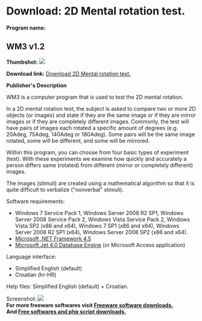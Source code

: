# Download: 2D Mental rotation test.

**Program name:**

## WM3 v1.2

  
**Thumbshot:** ![](http://www.freewarefiles.com/screenshot/wm3_md.jpg)   
  
**Download link:** [Download 2D Mental rotation test.](http://freesoftwares.boysofts.com/WM3_program_88028.html)  
  


**Publisher's Description**  
  


WM3 is a computer program that is used to test the 2D mental rotation. 

In a 2D mental rotation test, the subject is asked to compare two or more 2D objects (or images) and state if they are the same image or if they are mirror images or if they are completely different images. Commonly, the test will have pairs of images each rotated a specific amount of degrees (e.g. 20Adeg, 75Adeg, 140Adeg or 180Adeg). Some pairs will be the same image rotated, some will be different, and some will be mirrored.

Within this program, you can choose from four basic types of experiment (test). With these experiments we examine how quickly and accurately a person differs same (rotated) from different (mirror or completely different) images.

The images (stimuli) are created using a mathematical algorithm so that it is quite difficult to verbalize ("nonverbal" stimuli).

Software requirements:

  * Windows 7 Service Pack 1, Windows Server 2008 R2 SP1, Windows Server 2008 Service Pack 2, Windows Vista Service Pack 2, Windows Vista SP2 (x86 and x64), Windows 7 SP1 (x86 and x64), Windows Server 2008 R2 SP1 (x64), Windows Server 2008 SP2 (x86 and x64). 
  * [ Microsoft .NET Framework 4.5](http://www.microsoft.com/en-us/download/details.aspx?id=30653)
  * [Microsoft Jet 4.0 Database Engine](http://support.microsoft.com/kb/239114) (or Microsoft Access application) 

Language interface:

  * Simplified English (default) 
  * Croatian (hr-HR) 

Help files: Simplified English (default) + Croatian.

  
  
Screenshot: ![](http://www.freewarefiles.com/screenshot/wm3.jpg)   
**For more freeware softwares visit [Freeware software downloads.](http://freesoftwares.boysofts.com/)**   
**And [Free softwares and php script downloads.](http://www.boysofts.com/)**
